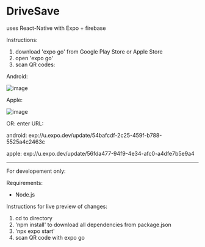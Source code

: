 # DriveSave

uses React-Native with Expo + firebase 

 Instructions:
1. download 'expo go' from Google Play Store or Apple Store
2. open 'expo go'
3. scan QR codes:
   
Android:

 ![image](https://github.com/ywang0789/DriveSave/assets/115739161/55bafdd9-71c9-448e-a502-c425316736c5)

Apple:

 ![image](https://github.com/ywang0789/DriveSave/assets/115739161/2c6f3cff-0223-4ac3-b679-c004dbffbc3b)

OR: enter URL:

android: exp://u.expo.dev/update/54bafcdf-2c25-459f-b788-5525a4c2463c

apple: exp://u.expo.dev/update/56fda477-94f9-4e34-afc0-a4dfe7b5e9a4





--------------------------------------------------------------------------------
For developement only:

Requirements: 
- Node.js

Instructions for live preview of changes:
1. cd to directory
2. 'npm install' to download all dependencies from package.json
3. 'npx expo start' 
4. scan QR code with expo go

